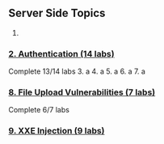 ## Server Side Topics

1. 
### [**2. Authentication (14 labs)**](./Authentication)
Complete 13/14 labs
3. a
4. a
5. a
6. a
7. a
### [**8. File Upload Vulnerabilities (7 labs)**](./File%20Upload%20Vulnerabilities)
Complete 6/7 labs
### [**9. XXE Injection (9 labs)**](./XXE%20Injection)
